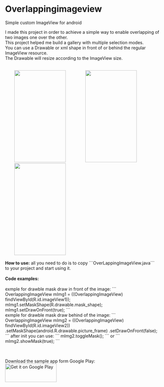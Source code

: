 # Overlappingimageview
Simple custom ImageView for android

I made this project in order to achieve a simple way to enable overlapping of two images one over the other.<br/>
This project helped me build a gallery with multiple selection modes.<br/>
You can use a Drawable or xml shape in front of or behind the regular ImageView resource.<br/>
The Drawable will resize according to the ImageView size.<br/><br/>

<img src="https://github.com/davidHarush/Overlappingimageview/blob/master/Screenshot.png" width="168" height="300" hspace="30" />
<img src="https://github.com/davidHarush/Overlappingimageview/blob/master/Screenshot_1.png" width="168" height="300"  hspace="30"/>
<img src="https://github.com/davidHarush/Overlappingimageview/blob/master/Screenshot_2.png" width="168" height="300"  hspace="30"/>
<br/>
<br/>
<b>How to use:</b> all you need to do is to copy ```OverLappingImageView.java``` to your project and start using it.
<br/>
<br/>
<b>Code examples:</b>
<br/>
<br/>
exmple for drawble mask draw in front of the image:
```
OverlappingImageView  mImg1 = ((OverlappingImageView) findViewById(R.id.imageView1));
mImg1.setMaskShape(R.drawable.mask_shape);
mImg1.setDrawOnFront(true);
```
<br/>
exmple for drawble mask draw behind of the image:
```
OverlappingImageView mImg2 = ((OverlappingImageView) findViewById(R.id.imageView2))
                .setMaskShape(android.R.drawable.picture_frame)
                .setDrawOnFront(false);
```
after init you can use:
```
 mImg2.toggleMask();
```
or 
```
 mImg2.showMask(true);
```

<br/><br/>
Download the sample app form Google Play:
<br/>
<a href='https://play.google.com/store/apps/details?id=com.david.Overlappingimageview&utm_source=global_co&utm_medium=prtnr&utm_content=Mar2515&utm_campaign=PartBadge&pcampaignid=MKT-Other-global-all-co-prtnr-py-PartBadge-Mar2515-1'><img alt='Get it on Google Play' src='https://play.google.com/intl/en_us/badges/images/generic/en_badge_web_generic.png'  width="168" height="60" /></a>

